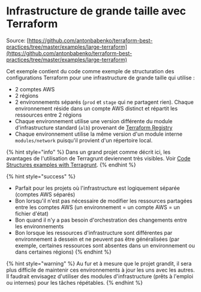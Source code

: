 # Infrastructure de grande taille avec Terraform

Source: [https://github.com/antonbabenko/terraform-best-practices/tree/master/examples/large-terraform](https://github.com/antonbabenko/terraform-best-practices/tree/master/examples/large-terraform)

Cet exemple contient du code comme exemple de structuration des configurations Terraform pour une infrastructure de grande taille qui utilise :

* 2 comptes AWS&#x20;
* 2 régions
* 2 environnements séparés (`prod` et `stage` qui ne partagent rien). Chaque environnement réside dans un compte AWS distinct et répartit les ressources entre 2 régions
* Chaque environnement utilise une version différente du module d'infrastructure standard (`alb`) provenant de [Terraform Registry](https://registry.terraform.io)
* Chaque environnement utilise la même version d'un module interne `modules/network` puisqu'il provient d'un répertoire local.

{% hint style="info" %}
Dans un grand projet comme décrit ici, les avantages de l'utilisation de Terragrunt deviennent très visibles. Voir [Code Structures examples with Terragrunt](../terragrunt.md).
{% endhint %}

{% hint style="success" %}
* Parfait pour les projets où l'infrastructure est logiquement séparée (comptes AWS séparés)
* Bon lorsqu'il n'est pas nécessaire de modifier les ressources partagées entre les comptes AWS (un environnement = un compte AWS = un fichier d'état)
* Bon quand il n'y a pas besoin d'orchestration des changements entre les environnements
* Bon lorsque les ressources d'infrastructure sont différentes par environnement à dessein et ne peuvent pas être généralisées (par exemple, certaines ressources sont absentes dans un environnement ou dans certaines régions)
{% endhint %}

{% hint style="warning" %}
Au fur et à mesure que le projet grandit, il sera plus difficile de maintenir ces environnements à jour les uns avec les autres. Il faudrait envisagez d'utiliser des modules d'infrastructure (prêts à l'emploi ou internes) pour les tâches répétables.
{% endhint %}

##
